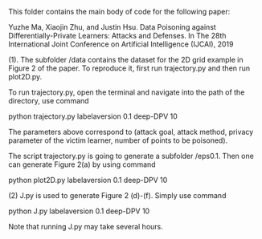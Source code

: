 This folder contains the main body of code for the following paper:

Yuzhe Ma, Xiaojin Zhu, and Justin Hsu. Data Poisoning against Differentially-Private Learners: Attacks and Defenses. In The 28th International Joint Conference on Artificial Intelligence (IJCAI), 2019

(1). The subfolder /data contains the dataset for the 2D grid example in Figure 2 of the paper. To reproduce it, first run trajectory.py and then run plot2D.py.

To run trajectory.py, open the terminal and navigate into the path of the directory, use command

python trajectory.py labelaversion 0.1 deep-DPV 10

The parameters above correspond to (attack goal, attack method, privacy parameter of the victim learner, number of points to be poisoned).

The script trajectory.py is going to generate a subfolder /eps0.1. Then one can generate Figure 2(a) by using command

python plot2D.py labelaversion 0.1 deep-DPV 10

(2) J.py is used to generate Figure 2 (d)-(f). Simply use command

python J.py labelaversion 0.1 deep-DPV 10

Note that running J.py may take several hours.


